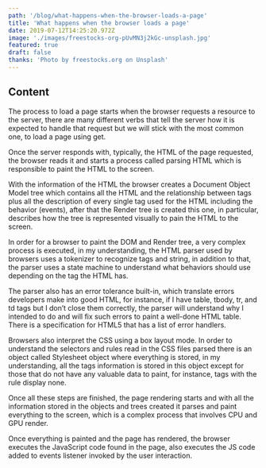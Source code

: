 ```yaml
---
path: '/blog/what-happens-when-the-browser-loads-a-page'
title: 'What happens when the browser loads a page'
date: 2019-07-12T14:25:20.972Z
image: './images/freestocks-org-pUvMN3j2kGc-unsplash.jpg'
featured: true
draft: false
thanks: 'Photo by freestocks.org on Unsplash'
---
```


## Content

The process to load a page starts when the browser requests a resource to the server, there are many different verbs that tell the server how it is expected to handle that request but we will stick with the most common one, to load a page using get.

Once the server responds with, typically, the HTML of the page requested, the browser reads it and starts a process called parsing HTML which is responsible to paint the HTML to the screen.

With the information of the HTML the browser creates a Document Object Model tree which contains all the HTML and the relationship between tags plus all the description of every single tag used for the HTML including the behavior (events), after that the Render tree is created this one, in particular, describes how the tree is represented visually to pain the HTML to the screen.

In order for a browser to paint the DOM and Render tree, a very complex process is executed, in my understanding, the HTML parser used by browsers uses a tokenizer to recognize tags and string, in addition to that, the parser uses a state machine to understand what behaviors should use depending on the tag the HTML has.

The parser also has an error tolerance built-in, which translate errors developers make into good HTML, for instance, if I have table, tbody, tr, and td tags but I don’t close them correctly, the parser will understand why I intended to do and will fix such errors to paint a well-done HTML table. There is a specification for HTML5 that has a list of error handlers.

Browsers also interpret the CSS using a box layout mode. In order to understand the selectors and rules read in the CSS files parsed there is an object called Stylesheet object where everything is stored, in my understanding, all the tags information is stored in this object except for those that do not have any valuable data to paint, for instance, tags with the rule display none.

Once all these steps are finished, the page rendering starts and with all the information stored in the objects and trees created it parses and paint everything to the screen, which is a complex process that involves CPU and GPU render.

Once everything is painted and the page has rendered, the browser executes the JavaScript code found in the page, also executes the JS code added to events listener invoked by the user interaction.
